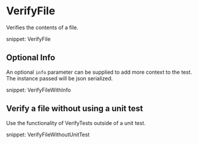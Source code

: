 # VerifyFile

Verifies the contents of a file.

snippet: VerifyFile


## Optional Info

An optional `info` parameter can be supplied to add more context to the test. The instance passed will be json serialized.

snippet: VerifyFileWithInfo


## Verify a file without using a unit test

Use the functionality of VerifyTests outside of a unit test.

snippet: VerifyFileWithoutUnitTest
